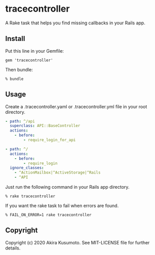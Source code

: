 # tracecontroller

A Rake task that helps you find missing callbacks in your Rails app.

## Install

Put this line in your Gemfile:
```
gem 'tracecontroller'
```

Then bundle:
```
% bundle
```

## Usage

Create a .tracecontroller.yaml or .tracecontroller.yml file in your root directory.

```yaml
- path: ^/api
  superclass: API::BaseController
  actions:
    - before:
        - require_login_for_api

- path: ^/
  actions:
    - before:
        - require_login
  ignore_classes:
    - ^ActionMailbox|^ActiveStorage|^Rails
    - ^API
```

Just run the following command in your Rails app directory.

```
% rake tracecontroller
```

If you want the rake task to fail when errors are found.

```
% FAIL_ON_ERROR=1 rake tracecontroller
```

## Copyright

Copyright (c) 2020 Akira Kusumoto. See MIT-LICENSE file for further details.
